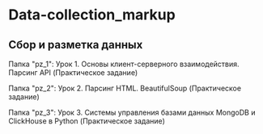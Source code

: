 # Data-collection_markup
## Сбор и разметка данных

Папка "pz_1": Урок 1. Основы клиент-серверного взаимодействия. Парсинг API (Практическое задание)

Папка "pz_2": Урок 2. Парсинг HTML. BeautifulSoup (Практическое задание)

Папка "pz_3": Урок 3. Системы управления базами данных MongoDB и ClickHouse в Python (Практическое задание)
